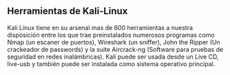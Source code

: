 ## Herramientas de Kali-Linux

Kali Linux tiene en su arsenal mas de 600 herramientas a nuestra disposición entre los que trae preinstalados numerosos programas como Nmap (un escaner de puertos), Wireshark (un sniffer), John the Ripper (Un crackeador de passwords) y la suite Aircrack-ng (Software para pruebas de seguridad en redes inalámbricas). Kali puede ser usada desde un Live CD, live-usb y también puede ser instalada como sistema operativo principal.
